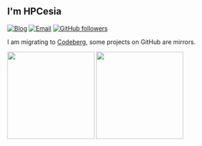 ## I'm HPCesia

[![Blog](https://img.shields.io/badge/-blog.hpcesia.com-0e83cd?style=flat-square&logo=Blogger&logoColor=fff)](https://blog.hpcesia.com/)
[![Email](https://img.shields.io/badge/-me@hpcesia.com-911318?style=flat-square&logo=Mail.RU&logoColor=white&labelColor=c14438)](mailto:me@hpcesia.com)
[![GitHub followers](https://img.shields.io/github/followers/HPCesia?style=flat-square&logo=github&label=GitHub%20Followers&labelColor=282c34&color=181717)](https://github.com/HPCesia/)

I am migrating to [Codeberg](https://codeberg.org/HPCesia), some projects on GitHub are mirrors.

<span>
  <img src='https://github-readme-stats-green-kappa-81.vercel.app/api?username=HPCesia&show_icons=true&theme=onedark' height="200px" />
</span>
<span>
  <img src='https://github-readme-stats-green-kappa-81.vercel.app/api/top-langs/?username=HPCesia&layout=compact&theme=onedark&hide=html,xslt,mdx' height="200px" />
</span>

